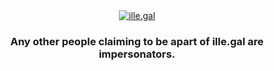 <div align="center">
  <picture>
     <a href="https://ille.gal/"><img src="https://files.catbox.moe/4q622u.png" alt="ille.gal"></a>
  </picture>
  <h3>Any other people claiming to be apart of ille.gal are impersonators.</h3>
</div>
